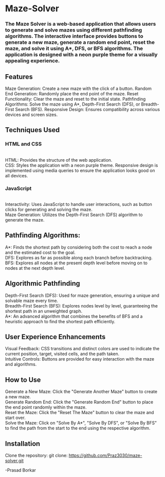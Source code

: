 # Maze-Solver

### The Maze Solver is a web-based application that allows users to generate and solve mazes using different pathfinding algorithms. The interactive interface provides buttons to generate a new maze, generate a random end point, reset the maze, and solve it using A*, DFS, or BFS algorithms. The application is designed with a neon purple theme for a visually appealing experience.

## Features
Maze Generation: Create a new maze with the click of a button.
Random End Generation: Randomly place the end point of the maze.
Reset Functionality: Clear the maze and reset to the initial state.
Pathfinding Algorithms: Solve the maze using A*, Depth-First Search (DFS), or Breadth-First Search (BFS).
Responsive Design: Ensures compatibility across various devices and screen sizes.

## Techniques Used
<h3>HTML and CSS</h3> </br>
HTML: Provides the structure of the web application. </br>
CSS: Styles the application with a neon purple theme. Responsive design is implemented using media queries to ensure the application looks good on all devices.</br>
<h3>JavaScript</h3></br>
Interactivity: Uses JavaScript to handle user interactions, such as button clicks for generating and solving the maze.</br>
Maze Generation: Utilizes the Depth-First Search (DFS) algorithm to generate the maze.</br>

## Pathfinding Algorithms:</br>
A*: Finds the shortest path by considering both the cost to reach a node and the estimated cost to the goal.</br>
DFS: Explores as far as possible along each branch before backtracking.</br>
BFS: Explores all nodes at the present depth level before moving on to nodes at the next depth level.</br>

## Algorithmic Pathfinding</br>
Depth-First Search (DFS): Used for maze generation, ensuring a unique and solvable maze every time. </br>
Breadth-First Search (BFS): Explores nodes level by level, guaranteeing the shortest path in an unweighted graph.</br>
A*: An advanced algorithm that combines the benefits of BFS and a heuristic approach to find the shortest path efficiently.</br>

## User Experience Enhancements </br>
Visual Feedback: CSS transitions and distinct colors are used to indicate the current position, target, visited cells, and the path taken.</br>
Intuitive Controls: Buttons are provided for easy interaction with the maze and algorithms.</br>

## How to Use</br>
Generate a New Maze: Click the "Generate Another Maze" button to create a new maze.</br>
Generate Random End: Click the "Generate Random End" button to place the end point randomly within the maze.</br>
Reset the Maze: Click the "Reset The Maze" button to clear the maze and start over.</br>
Solve the Maze: Click on "Solve By A*", "Solve By DFS", or "Solve By BFS" to find the path from the start to the end using the respective algorithm.</br>

## Installation</br>
Clone the repository:
git clone: https://github.com/Praz3030/maze-solver.git

-Prasad Borkar
